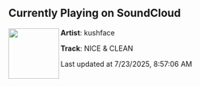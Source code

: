 ## Currently Playing on SoundCloud

[<img align="left" width="100" src="https://i1.sndcdn.com/artworks-z2xjMyFhekrlgHwD-WvoJMQ-t500x500.png">](https://soundcloud.com/kushfaceleanin/nice-clean)

**Artist**: kushface 

**Track**: NICE & CLEAN

Last updated at 7/23/2025, 8:57:06 AM
